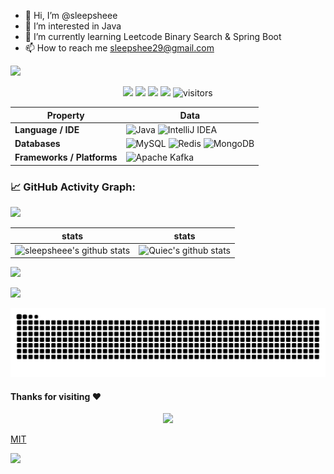 - 👋 Hi, I’m @sleepsheee
- 👀 I’m interested in Java
- 🌱 I’m currently learning Leetcode Binary Search & Spring Boot
- 📫 How to reach me sleepshee29@gmail.com


![](assets/Bottom_up.svg)

<!--   my-icons -->
<p align="center">
    <a href="https://github.com/sleepsheee/sleepsheee"><img src="https://img.shields.io/badge/status-updating-brightgreen.svg"></a>
    <a href="https://github.com/sleepsheee/sleepsheee/graphs/contributors"><img src="https://img.shields.io/github/contributors/sleepsheee/sleepsheee?color=blue"></a>
    <a href="https://github.com/sleepsheee/sleepsheee/stargazers"><img src="https://img.shields.io/github/stars/sleepsheee/sleepsheee?logo=github"></a>
    <a href="https://github.com/sleepsheee/sleepsheee/network/members"><img src="https://img.shields.io/github/forks/sleepsheee/sleepsheee.svg?color=blue&logo=github"></a>
    <img src="https://visitor-badge.laobi.icu/badge?page_id=sleepsheee.sleepsheee" alt="visitors"/>   
</p>





| Property                                        | Data                                                                                                                                                                                                                                                                                                                                                                                                                                                                                                                                                                                                                                                                                                                                                                                                                                                                                                                                                                                                                                                                                                                                                                                                                                                                                                                                                                                                                                                                                                                                                                                                                                                                                                                                                                                                            |
|-------------------------------------------------|-----------------------------------------------------------------------------------------------------------------------------------------------------------------------------------------------------------------------------------------------------------------------------------------------------------------------------------------------------------------------------------------------------------------------------------------------------------------------------------------------------------------------------------------------------------------------------------------------------------------------------------------------------------------------------------------------------------------------------------------------------------------------------------------------------------------------------------------------------------------------------------------------------------------------------------------------------------------------------------------------------------------------------------------------------------------------------------------------------------------------------------------------------------------------------------------------------------------------------------------------------------------------------------------------------------------------------------------------------------------------------------------------------------------------------------------------------------------------------------------------------------------------------------------------------------------------------------------------------------------------------------------------------------------------------------------------------------------------------------------------------------------------------------------------------------------|
| **Language / IDE**                              | ![Java](https://img.shields.io/badge/java-%23ED8B00.svg?style=for-the-badge&logo=openjdk&logoColor=white) ![IntelliJ IDEA](https://img.shields.io/badge/IntelliJIDEA-000000.svg?style=for-the-badge&logo=intellij-idea&logoColor=white)                                                                                                                                                                                                                                                                                                                                                                                                                                                                                                                                                                                                                                                                                                                                                                                                                                                                                                                                                                                                                                                                                                                                                                                                                                         |
| **Databases**                                   | ![MySQL](https://img.shields.io/badge/mysql-4479A1.svg?style=for-the-badge&logo=mysql&logoColor=white) ![Redis](https://img.shields.io/badge/redis-%23DD0031.svg?style=for-the-badge&logo=redis&logoColor=white)  ![MongoDB](https://img.shields.io/badge/MongoDB-%234ea94b.svg?style=for-the-badge&logo=mongodb&logoColor=white)                                                                                                                                                                                                                                                                                                                                                                                                                                                                                                                                                                                    |
| **Frameworks / Platforms** | ![Apache Kafka](https://img.shields.io/badge/Apache%20Kafka-000?style=for-the-badge&logo=apachekafka) |





### 📈 GitHub Activity Graph:
[![](https://github-readme-activity-graph.cyclic.app/graph?username=sleepsheee&theme=github-compact)](https://github.com/xpssssss/github-readme-activity-graph)

| stats                                                                                                                                       | stats                                                                                                                         |
|-----------------------------------------------------------------------------------------------------------------------------------------|---------------------------------------------------------------------------------------------------------------------------|
| ![sleepsheee's github stats](https://github-readme-stats.vercel.app/api?username=sleepsheee&show_icons=true&theme=radical&include_all_commits=true) | ![Quiec's github stats](https://github-readme-stats.vercel.app/api/top-langs/?username=sleepsheee&theme=radical&layout=compact) |

<img src="https://github-readme-streak-stats.herokuapp.com/?user=sleepsheee"></img>

<!--   profile-green-animate -->
![](./profile-3d-contrib/profile-green-animate.svg)

<!--   grid-snake -->
![](https://github.com/BEPb/BEPb/blob/output/github-contribution-grid-snake.svg)

#### Thanks for visiting :heart:

<p align="center"> 
<img src="https://profile-counter.glitch.me/sleepsheee/count.svg">  

[MIT](LICENSE)


</p>

![](assets/Bottom_down.svg)

<!---
sleepsheee/sleepsheee is a ✨ special ✨ repository because its `README.md` (this file) appears on your GitHub profile.
You can click the Preview link to take a look at your changes.
--->
